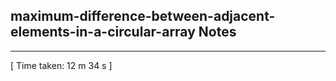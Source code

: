 <h2>maximum-difference-between-adjacent-elements-in-a-circular-array Notes</h2><hr>[ Time taken: 12 m 34 s ]
